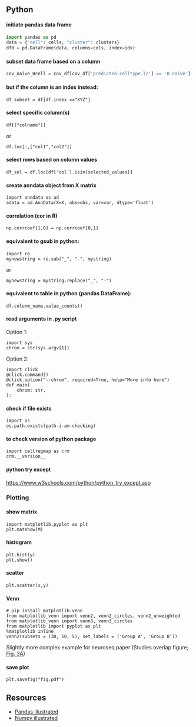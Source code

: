 ## Python

#### initiate pandas data frame

```Python
import pandas as pd
data = {"cell": cells, "cluster": clusters}
df0 = pd.DataFrame(data, columns=cols, index=idx)
```

#### subset data frame based on a column

```python
cov_naive_Bcell = cov_df[cov_df['predicted.celltype.l2'] == 'B naive']
```

#### but if the column is an index instead:
```
df_subset = df[df.index =="XYZ"]
```
#### select specific column(s)
```
df[["colname"]]
```
or
```
df.loc[:,["col1","col2"]]
```
#### select rows based on column values
```
df_sel = df.loc[df['col'].isin(selected_values)]
```

#### create anndata object from X matrix
```
import anndata as ad
adata = ad.AnnData(X=X, obs=obs, var=var, dtype='float')
```

#### correlation (cor in R)
```
np.corrcoef[1,0] = np.corrcoef[0,1]
```

#### equivalent to gsub in python:
```
import re
mynewstring = re.sub("_", "-", mystring)
```
or
```
mynewstring = mystring.replace("_", "-")
```
#### equivalent to table in python (pandas DataFrame):
```
df.colunm_name.value_counts()
```

#### read arguments in .py script
Option 1:
```
import sys
chrom = str(sys.argv[1])
```
Option 2:
```
import click
@click.command()
@click.option("--chrom", required=True, help="More info here")
def main(
    chrom: str,
):
```
#### check if file exists
```
import os
os.path.exists(path-i-am-checking)
```

#### to check version of python package
```
import cellregmap as crm
crm.__version__
```
#### python try except
https://www.w3schools.com/python/python_try_except.asp


### Plotting

#### show matrix
```
import matplotlib.pyplot as plt
plt.matshow(M)
```

#### histogram
```
plt.hist(y)
plt.show()
```

#### scatter
```
plt.scatter(x,y)
```

#### Venn
```
# pip install matplotlib-venn
from matplotlib_venn import venn2, venn2_circles, venn2_unweighted
from matplotlib_venn import venn3, venn3_circles
from matplotlib import pyplot as plt
%matplotlib inline
venn2(subsets = (30, 10, 5), set_labels = ('Group A', 'Group B'))
```
Slightly more complex example for neuroseq paper (Studies overlap figure; [Fig. 3A](https://github.com/single-cell-genetics/singlecell_neuroseq_paper/blob/main/plotting_notebooks/Figure_3/Figure_3a.ipynb))

#### save plot
```
plt.savefig("fig.pdf")
```

## Resources
* [Pandas illustrated](https://betterprogramming.pub/pandas-illustrated-the-definitive-visual-guide-to-pandas-c31fa921a43)
* [Numpy illustrated](https://betterprogramming.pub/numpy-illustrated-the-visual-guide-to-numpy-3b1d4976de1)
